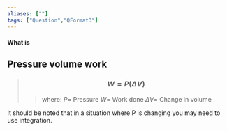 ```yaml
---
aliases: [""]
tags: ["Question","QFormat3"]
---
```


#### What is
## Pressure volume work
> ### $$ W = P(\Delta V) $$ 
>> where:
>> $P=$ Pressure
>> $W=$ Work done
>> $\Delta V=$ Change in volume

It should be noted that in a situation where P is changing you may need to use integration.